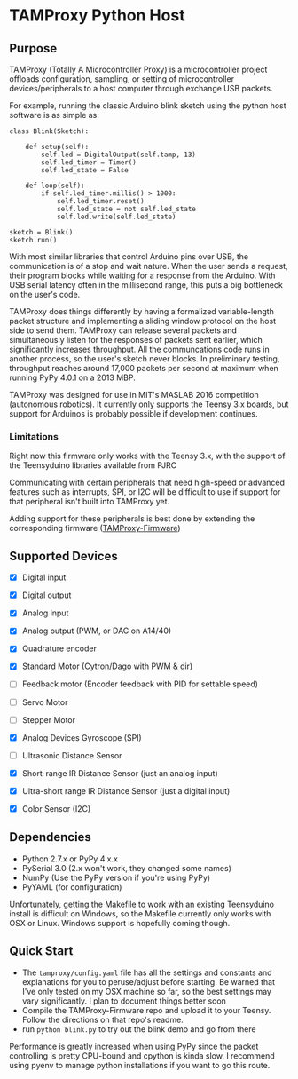 TAMProxy Python Host
====================

Purpose
-------

TAMProxy (Totally A Microcontroller Proxy) is a microcontroller project offloads configuration, sampling, or setting of microcontroller devices/peripherals to a host computer through exchange USB packets.

For example, running the classic Arduino blink sketch using the python host software is as simple as:

	class Blink(Sketch):
	
	    def setup(self):
	        self.led = DigitalOutput(self.tamp, 13)
	        self.led_timer = Timer()
	        self.led_state = False
	
	    def loop(self):
	        if self.led_timer.millis() > 1000:
	            self.led_timer.reset()
	            self.led_state = not self.led_state
	            self.led.write(self.led_state)
	
    sketch = Blink()
    sketch.run()
    
With most similar libraries that control Arduino pins over USB, the communication is of a stop and wait nature. When the user sends a request, their program blocks while waiting for a response from the Arduino. With USB serial latency often in the millisecond range, this puts a big bottleneck on the user's code.

TAMProxy does things differently by having a formalized variable-length packet structure and implementing a sliding window protocol on the host side to send them. TAMProxy can release several packets and simultaneously listen for the responses of packets sent earlier, which significantly increases throughput. All the communcations code runs in another process, so the user's sketch never blocks. In preliminary testing, throughput reaches around 17,000 packets per second at maximum when running PyPy 4.0.1 on a 2013 MBP.

TAMProxy was designed for use in MIT's MASLAB 2016 competition (autonomous robotics). It currently only supports the Teensy 3.x boards, but support for Arduinos is probably possible if development continues.

### Limitations
Right now this firmware only works with the Teensy 3.x, with the support of the Teensyduino libraries available from PJRC

Communicating with certain peripherals that need high-speed or advanced features such as interrupts, SPI, or I2C will be difficult to use if support for that peripheral isn't built into TAMProxy yet.

Adding support for these peripherals is best done by extending the corresponding firmware ([TAMProxy-Firmware](https://github.com/mitchgu/TAMProxy-Firmware))

Supported Devices
-----------------
- [x] Digital input
- [x] Digital output
- [x] Analog input
- [x] Analog output (PWM, or DAC on A14/40)
- [x] Quadrature encoder
- [x] Standard Motor (Cytron/Dago with PWM & dir)
- [ ] Feedback motor (Encoder feedback with PID for settable speed)
- [ ] Servo Motor
- [ ] Stepper Motor
- [x] Analog Devices Gyroscope (SPI)
- [ ] Ultrasonic Distance Sensor
- [x] Short-range IR Distance Sensor (just an analog input)
- [x] Ultra-short range IR Distance Sensor (just a digital input)
- [x] Color Sensor (I2C)


Dependencies
------------

- Python 2.7.x or PyPy 4.x.x
- PySerial 3.0 (2.x won't work, they changed some names)
- NumPy (Use the PyPy version if you're using PyPy)
- PyYAML (for configuration)

Unfortunately, getting the Makefile to work with an existing Teensyduino install is difficult on Windows, so the Makefile currently only works with OSX or Linux. Windows support is hopefully coming though.

Quick Start
-----------

- The `tamproxy/config.yaml` file has all the settings and constants and explanations for you to peruse/adjust before starting. Be warned that I've only tested on my OSX machine so far, so the best settings may vary significantly. I plan to document things better soon
- Compile the TAMProxy-Firmware repo and upload it to your Teensy. Follow the directions on that repo's readme.
- run `python blink.py` to try out the blink demo and go from there

Performance is greatly increased when using PyPy since the packet controlling is pretty CPU-bound and cpython is kinda slow. I recommend using pyenv to manage python installations if you want to go this route.
